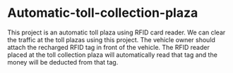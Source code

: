 # Automatic-toll-collection-plaza
This project is an automatic toll plaza using RFID card reader. We can clear the traffic at the toll plazas using this project. The vehicle owner should attach the recharged RFID tag in front of the vehicle. The RFID reader placed at the toll collection plaza will automatically read that tag and the money will be deducted from that tag.

